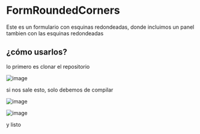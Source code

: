 # FormRoundedCorners

Este es un formulario con esquinas redondeadas, donde incluimos un panel tambien con las esquinas redondeadas

## ¿cómo usarlos?

lo primero es clonar el repositorio

![image](https://user-images.githubusercontent.com/65135568/117365794-70209900-ae85-11eb-8fdd-5ab75c40989d.png)

si nos sale esto, solo debemos de compilar

![image](https://user-images.githubusercontent.com/65135568/117365957-b544cb00-ae85-11eb-9153-a5804bb964ad.png)

![image](https://user-images.githubusercontent.com/65135568/117366049-d1486c80-ae85-11eb-9d53-e69f299f667d.png)


y listo




